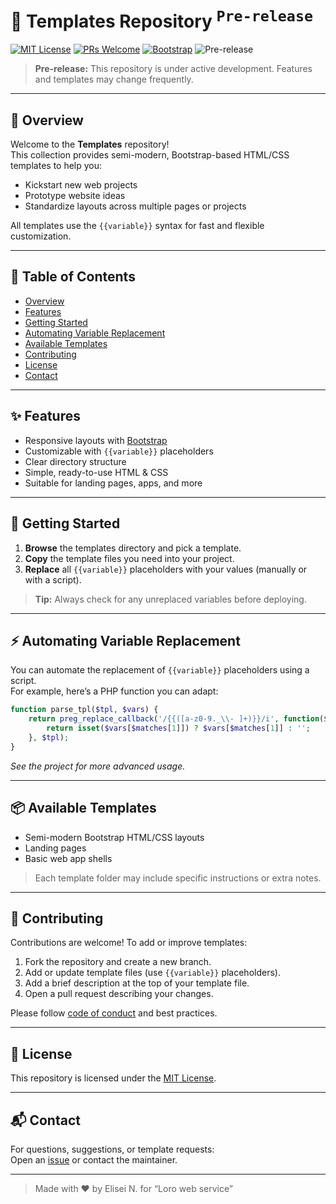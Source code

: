 # 🚀 Templates Repository <sup><kbd>Pre-release</kbd></sup>

[![MIT License](https://img.shields.io/badge/License-MIT-blue.svg)](LICENSE)
[![PRs Welcome](https://img.shields.io/badge/PRs-welcome-brightgreen.svg)](../../pulls)
[![Bootstrap](https://img.shields.io/badge/Built%20with-Bootstrap-7952B3.svg)](https://getbootstrap.com/)
![Pre-release](https://img.shields.io/badge/status-pre--release-yellow)
<!-- Add more badges as needed (coverage, CI status, etc.) -->

> **Pre-release:** This repository is under active development. Features and templates may change frequently.

---

## 📝 Overview

Welcome to the **Templates** repository!  
This collection provides semi-modern, Bootstrap-based HTML/CSS templates to help you:

- Kickstart new web projects
- Prototype website ideas
- Standardize layouts across multiple pages or projects

All templates use the `{{variable}}` syntax for fast and flexible customization.

---

## 📖 Table of Contents

- [Overview](#-overview)
- [Features](#-features)
- [Getting Started](#-getting-started)
- [Automating Variable Replacement](#-automating-variable-replacement)
- [Available Templates](#-available-templates)
- [Contributing](#-contributing)
- [License](#-license)
- [Contact](#-contact)

---

## ✨ Features

- Responsive layouts with [Bootstrap](https://getbootstrap.com/)
- Customizable with `{{variable}}` placeholders
- Clear directory structure
- Simple, ready-to-use HTML & CSS
- Suitable for landing pages, apps, and more

---

## 🚦 Getting Started

1. **Browse** the templates directory and pick a template.
2. **Copy** the template files you need into your project.
3. **Replace** all `{{variable}}` placeholders with your values (manually or with a script).

> **Tip:** Always check for any unreplaced variables before deploying.

---

## ⚡ Automating Variable Replacement

You can automate the replacement of `{{variable}}` placeholders using a script.  
For example, here’s a PHP function you can adapt:

```php
function parse_tpl($tpl, $vars) {
    return preg_replace_callback('/{{([a-z0-9._\\- ]+)}}/i', function($matches) use ($vars) {
        return isset($vars[$matches[1]]) ? $vars[$matches[1]] : '';
    }, $tpl);
}
```
*See the project for more advanced usage.*

---

## 📦 Available Templates

- Semi-modern Bootstrap HTML/CSS layouts
- Landing pages
- Basic web app shells

> Each template folder may include specific instructions or extra notes.

---

## 🤝 Contributing

Contributions are welcome! To add or improve templates:

1. Fork the repository and create a new branch.
2. Add or update template files (use `{{variable}}` placeholders).
3. Add a brief description at the top of your template file.
4. Open a pull request describing your changes.

Please follow [code of conduct](CODE_OF_CONDUCT.md) and best practices.

---

## 📄 License

This repository is licensed under the [MIT License](LICENSE).

---

## 📬 Contact

For questions, suggestions, or template requests:  
Open an [issue](../../issues) or contact the maintainer.

---

> Made with ❤️ by Elisei N. for “Loro web service”
